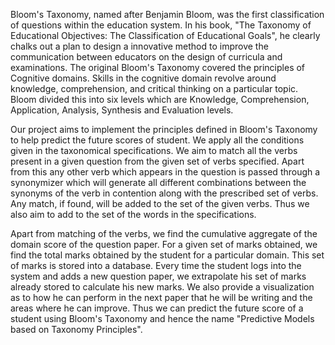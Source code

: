 Bloom's Taxonomy, named after Benjamin Bloom, was the first classification of questions within the education system. In his book, "The Taxonomy of Educational Objectives: The Classification of Educational Goals", he clearly chalks out a plan to design a innovative method to improve the communication between educators on the design of curricula and examinations. The original Bloom's Taxonomy covered the principles of Cognitive domains. Skills in the cognitive domain revolve around knowledge, comprehension, and critical thinking on a particular topic. Bloom divided this into six levels which are Knowledge, Comprehension, Application, Analysis, Synthesis and Evaluation levels.

Our project aims to implement the principles defined in Bloom's Taxonomy to help predict the future scores of student. We apply all the conditions given in the taxonomical specifications. We aim to match all the verbs present in a given question from the given set of verbs specified. Apart from this any other verb which appears in the question is passed through a synonymizer which will generate all different combinations between the synonyms of the verb in contention along with the prescribed set of verbs. Any match, if found, will be added to the set of the given verbs. Thus we also aim to add to the set of the words in the specifications.

Apart from matching of the verbs, we find the cumulative aggregate of the domain score of the question paper. For a given set of marks obtained, we find the total marks obtained by the student for a particular domain. This set of marks is stored into a database. Every time the student logs into the system and adds a new question paper, we extrapolate his set of marks already stored to calculate his new marks. We also provide a visualization as to how he can perform in the next paper that he will be writing and the areas where he can improve. Thus we can predict the future score of a student using Bloom's Taxonomy and hence the name "Predictive Models based on Taxonomy Principles".

